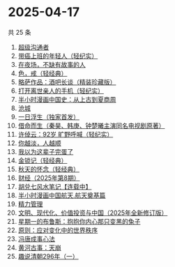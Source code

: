 # 2025-04-17

共 25 条

<!-- BEGIN WEREAD -->
<!-- 最后更新时间 2025-04-17 08:57:40 +0800 -->
1. [超级沟通者](https://weread.qq.com/web/bookDetail/65632ab0813ab9992g0180d2)
1. [带癌上班的年轻人（轻纪实）](https://weread.qq.com/web/bookDetail/6ff32740813ab9d6ag016666)
1. [在夜场，不缺有故事的人](https://weread.qq.com/web/bookDetail/d4232960813ab9c90g01357e)
1. [色，戒（轻经典）](https://weread.qq.com/web/bookDetail/88f32db07166d35688f637b)
1. [略萨作品：酒吧长谈（精装珍藏版）](https://weread.qq.com/web/bookDetail/68e32ed0726a0bf868e62c8)
1. [打开离世亲人的手机（轻纪实）](https://weread.qq.com/web/bookDetail/8db327e0813ab9d48g016529)
1. [半小时漫画中国史：从上古到夏商周](https://weread.qq.com/web/bookDetail/cd332c50813ab9d8eg01004f)
1. [沧城](https://weread.qq.com/web/bookDetail/10e32ff0813ab9c72g019371)
1. [一日浮生（独家首发）](https://weread.qq.com/web/bookDetail/c6e32c40813ab9d66g013590)
1. [借命而生（秦昊、韩庚、钟楚曦主演同名电视剧原著）](https://weread.qq.com/web/bookDetail/72032f2071645d9d720f710)
1. [许倬云：92岁 旷野呼喊（轻纪实）](https://weread.qq.com/web/bookDetail/9f632630813ab9d6ag011c10)
1. [你越淡，人越顺](https://weread.qq.com/web/bookDetail/72532740813ab9c5fg017045)
1. [我以为这辈子完蛋了](https://weread.qq.com/web/bookDetail/39332f50813ab9cf3g010df3)
1. [金锁记（轻经典）](https://weread.qq.com/web/bookDetail/d1b325f0813ab9d6ag012d44)
1. [秋天的怀念（轻经典）](https://weread.qq.com/web/bookDetail/56d32f30813ab9bfdg0197f2)
1. [财经（2025年第8期）](https://weread.qq.com/web/bookDetail/766320e0813ab9d95g016688)
1. [胡兑七风水笔记【连载中】](https://weread.qq.com/web/bookDetail/de332950813ab9c7cg0134d1)
1. [半小时漫画中国航天.航天奠基篇](https://weread.qq.com/web/bookDetail/370328f0813ab945bg011467)
1. [精力管理](https://weread.qq.com/web/bookDetail/4263296071f8f0464264d41)
1. [文明、现代化、价值投资与中国（2025年全新修订版）](https://weread.qq.com/web/bookDetail/6f5323f071bd7f7b6f521e8)
1. [星期一的布鲁斯：抱抱你内心那只变黑的兔子](https://weread.qq.com/web/bookDetail/45732330813ab9d26g019424)
1. [原则：应对变化中的世界秩序](https://weread.qq.com/web/bookDetail/19332dd0728b621d193d571)
1. [冯唐成事心法](https://weread.qq.com/web/bookDetail/f2e328e072182b15f2e7179)
1. [黄河古事：天崩](https://weread.qq.com/web/bookDetail/55532930813ab9ce5g01675f)
1. [趣说清朝296年（一）](https://weread.qq.com/web/bookDetail/87432360813ab9cb8g014f8a)
<!-- END WEREAD -->